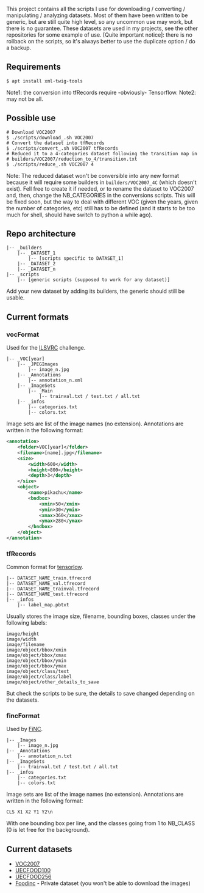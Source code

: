 This project contains all the scripts I use for downloading / converting / manipulating / analyzing datasets. Most of them have been written to be generic, but are still quite high level, so any uncommon use may work, but there is no guarantee. These datasets are used in my projects, see the other repositories for some example of use.
[Quite important notice]: there is no rollback on the scripts, so it's always better to use the duplicate option / do a backup.


## Requirements
```shell
$ apt install xml-twig-tools 
```
Note1: the conversion into tfRecords require -obviously- Tensorflow.
Note2: may not be all.


## Possible use
```shell
# Download VOC2007
$ ./scripts/download_.sh VOC2007
# Convert the dataset into tfRecords
$ ./scripts/convert_.sh VOC2007 tfRecords
# Reduced it to a 4-categories dataset following the transition map in 
# builders/VOC2007/reduction_to_4/transition.txt
$ ./scripts/reduce_.sh VOC2007 4
```
Note: The reduced dataset won't be conversible into any new format because it will require some builders in `builders/VOC2007_4C` (which doesn't exist). Fell free to create it if needed, or to rename the dataset to VOC2007 and, then, change the NB_CATEGORIES in the conversions scripts. This will be fixed soon, but the way to deal with different VOC (given the years, given the number of categories, etc) still has to be defined (and it starts to be too much for shell, should have switch to python a while ago).


## Repo architecture
```
|-- _builders
    |-- _DATASET_1
        |-- [scripts specific to DATASET_1]
    |-- _DATASET_2
    |-- _DATASET_n
|-- _scripts
    |-- [generic scripts (supposed to work for any dataset)]
```
Add your new dataset by adding its builders, the generic should still be usable.


## Current formats
### vocFormat
Used for the [ILSVRC](http://www.image-net.org/challenges/LSVRC/) challenge.
```
|-- _VOC[year]
    |-- _JPEGImages
        |-- image_n.jpg
    |-- _Annotations
        |-- annotation_n.xml
    |-- _ImageSets
        |-- _Main
            |-- trainval.txt / test.txt / all.txt
    |-- _infos
        |-- categories.txt
        |-- colors.txt
```
Image sets are list of the image names (no extension).
Annotations are written in the following format:
```xml
<annotation>
	<folder>VOC[year]</folder>
	<filename>[name].jpg</filename>
	<size>
		<width>600</width>
		<height>800</height>
		<depth>3</depth>
	</size>
	<object>
		<name>pikachu</name>
		<bndbox>
			<xmin>50</xmin>
			<ymin>30</ymin>
			<xmax>360</xmax>
			<ymax>280</ymax>
		</bndbox>
	</object>
</annotation>
```


### tfRecords
Common format for [tensorlow](tensorflow.org).
```
|-- DATASET_NAME_train.tfrecord
|-- DATASET_NAME_val.tfrecord
|-- DATASET_NAME_trainval.tfrecord
|-- DATASET_NAME_test.tfrecord
|-- _infos
    |-- label_map.pbtxt
```
Usually stores the image size, filename, bounding boxes, classes under the following labels:
```
image/height
image/width
image/filename
image/object/bbox/xmin
image/object/bbox/xmax
image/object/bbox/ymin
image/object/bbox/ymax
image/object/class/text
image/object/class/label
image/object/other_details_to_save
```
But check the scripts to be sure, the details to save changed depending on the datasets.


### fincFormat
Used by [FiNC](https://finc.com/).
```
|-- _Images
    |-- image_n.jpg
|-- _Annotations
    |-- annotation_n.txt
|-- _ImageSets
    |-- trainval.txt / test.txt / all.txt
|-- _infos
    |-- categories.txt
    |-- colors.txt
```
Image sets are list of the image names (no extension).
Annotations are written in the following format:
```
CLS X1 X2 Y1 Y2\n
```
With one bounding box per line, and the classes going from 1 to NB_CLASS (0 is let free for the background).


## Current datasets
* [VOC2007](http://host.robots.ox.ac.uk/pascal/VOC/voc2007/)
* [UECFOOD100](http://foodcam.mobi/dataset100.html)
* [UECFOOD256](http://foodcam.mobi/dataset256.html)
* [Foodinc](https://finc.com/) - Private dataset (you won't be able to download the images)

